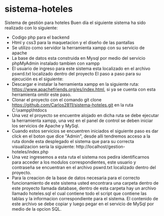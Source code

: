 # sistema-hoteles
Sistema de gestión para hoteles
Buen día el siguiente sistema ha sido realizado con lo siguiente:
  - Codigo php para el backend
  - Html y css3 para la maquetacion y el diseño de las pantallas
  - Se utilizo como servidor la herramienta xampp con su servicio de apache
  - La base de datos esta construida en Mysql por medio del servicio phpMyAdmin instalado tambien con xampp
  - El usuario de ingreso para este sistema esta localizado en el archivo pswrd.txt localizado dentro del proyecto
El paso a paso para su ejecución es el siguiente:
  - Descargar e instalar la herramienta xampp en la siguiente ruta: https://www.apachefriends.org/es/index.html, si ya se cuenta con esta herramienta omitir este paso.
  - Clonar el proyecto con el comando git clone https://github.com/Carlos2811/sistema-hoteles.git en la ruta C:\xampp\htdocs
  - Una vez el proyecto se encuentre alojado en dicha ruta se debe ejecutar la herramienta xampp, una vez en el panel de control se deben iniciar los servicios de 
  Apache y MySql.
  - Cuando estos servicios se encuentren iniciados el siguiente paso es dar click en el boton que dice "Admin", desde alli tendremos acceso a la ruta donde esta
  desplegado el sistema que para su correcta visualizacion sería la siguiente: http://localhost/gestion-hoteles/index.php
  - Una vez ingresemos a esta ruta el sistema nos pedira identificarnos para acceder a los modulos correspondientes, este usuario y contraseña se encuentran en
  el archivo pswrd.txt localizado dentro del proyecto.
  - Para la creacion de la base de datos necesaria para el correcto funcionamiento de este sistema usted encontrara una carpeta dentro de este proyecto llamada 
  database, dentro de esta carpeta hay un archivo llamado hoteles.sql el cual contiene todo el script que contiene las tablas y la informacion correspondiente para el
  sistema. El contenido de este archivo se debe copiar y luego pegar en el servicio de MySql por medio de la opcion SQL.
